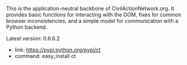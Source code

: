 This is the application-neutral backbone of CivilActionNetwork.org. It provides basic functions for interacting with the DOM, fixes for common browser inconsistencies, and a simple model for communication with a Python backend.

Latest version: 0.6.6.2
 - link: https://pypi.python.org/pypi/ct
 - command: easy_install ct